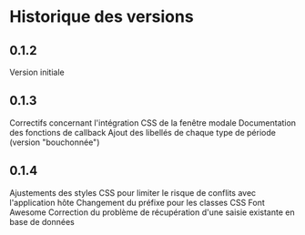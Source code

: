 # Historique des versions

## 0.1.2
Version initiale

## 0.1.3
Correctifs concernant l'intégration CSS de la fenêtre modale
Documentation des fonctions de callback
Ajout des libellés de chaque type de période (version "bouchonnée")

## 0.1.4
Ajustements des styles CSS pour limiter le risque de conflits avec l'application hôte
Changement du préfixe pour les classes CSS Font Awesome
Correction du problème de récupération d'une saisie existante en base de données
